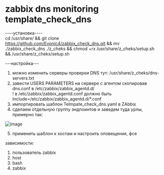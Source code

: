 # zabbix dns monitoring  template_check_dns
  
----установка----   
cd /usr/share/ && git clone https://github.com/Evonic4/zabbix_check_dns.git && mv ./zabbix_check_dns ./z_cheks && chmod +rx /usr/share/z_cheks/setup.sh && /usr/share/z_cheks/setup.sh  
  
---настройка---  
1. можно изменить серверы проверки DNS тут: /usr/share/z_cheks/dns-servers.txt  
2. завести USERS PARAMETERS на сервере с агентом скопировав dns.conf в /etc/zabbix/zabbix_agentd.d/  
! в /etc/zabbix/zabbix_agentd.conf должно быть Include=/etc/zabbix/zabbix_agentd.d/*.conf  
3. импортировать шаблон Telmpate_check_dns.yaml в ZAbbix  
4. сделаем отдельную группу эндпоинтов и заведем туда урлы, примерно так:  
  
![image](https://user-images.githubusercontent.com/46780974/198819501-5b0325a2-5550-45cc-a655-182217664a77.png)
  
5. применить шаблон к хостам и настроить оповещения, фсе  
  
   
зависимости: 
1. пользователь zabbix  
2. host  
3. bash  
4. zabbix  
  
